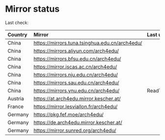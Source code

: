 <script src="./time.js"></script>
# Mirror status
Last check: <script type="text/javascript">localize(1680942043.117773);</script>

|Country|Mirror|Last update|
|:------|:-----|:----------|
|China|https://mirrors.tuna.tsinghua.edu.cn/arch4edu/|<script type="text/javascript">localize(1680892162);</script>|
|China|https://mirrors.aliyun.com/arch4edu/|<script type="text/javascript">localize(1680849135);</script>|
|China|https://mirrors.bfsu.edu.cn/arch4edu/|<script type="text/javascript">localize(1680892162);</script>|
|China|https://mirror.iscas.ac.cn/arch4edu/|<script type="text/javascript">localize(1680892162);</script>|
|China|https://mirrors.nju.edu.cn/arch4edu/|<script type="text/javascript">localize(1680849135);</script>|
|China|https://mirrors.sau.edu.cn/arch4edu/|<script type="text/javascript">localize(1673850842);</script>|
|China|https://mirrors.ynu.edu.cn/arch4edu/|ReadTimeout|
|Austria|https://at.arch4edu.mirror.kescher.at/|<script type="text/javascript">localize(1680892162);</script>|
|France|https://mirror.lesviallon.fr/arch4edu/|<script type="text/javascript">localize(1680892162);</script>|
|Germany|https://pkg.fef.moe/arch4edu/|<script type="text/javascript">localize(1680892162);</script>|
|Germany|https://de.arch4edu.mirror.kescher.at/|<script type="text/javascript">localize(1680892162);</script>|
|Germany|https://mirror.sunred.org/arch4edu/|<script type="text/javascript">localize(1680892162);</script>|

<script src="./tablefilter/tablefilter.js"></script>
<script src="./table.js"></script>
